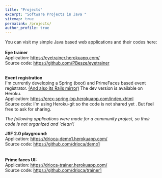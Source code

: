```yaml
---
title: "Projects"
excerpt: "Software Projects in Java "
sitemap: true
permalink: /projects/
author_profile: true
---
```


You can visit my simple Java based web applications  and their codes here: <br><br>
**Eye trainer**<br>
Application: <a href="https://eyetrainer.herokuapp.com/" target="_blank">https://eyetrainer.herokuapp.com/</a><br>
Source code: <a href="https://github.com/PBesze/eyetrainer" target="_blank">https://github.com/PBesze/eyetrainer</a><br>
<br>

**Event registration**<br>
I'm currently developing a Spring (boot) and PrimeFaces based event registrator. <a href="https://erex-rails-bp.herokuapp.com" target="_blank">(And also its Rails mirror)</a>
The dev version is available on Heroku.<br>
Application: <a href="https://erex-spring-bp.herokuapp.com/index.xhtml" target="_blank">https://erex-spring-bp.herokuapp.com/index.xhtml</a><br>
Source code: I'm using Heroku-git so the code is not shared yet . But feel free to ask for sharing. 
<br>

*The following applications were made for a community project, so their code is not organized and 'clean'!* 

**JSF 2.0 playground:**<br>
Application: <a href="https://drioca-demo1.herokuapp.com/" target="_blank">https://drioca-demo1.herokuapp.com/</a><br>
Source code: <a href="https://github.com/drioca/demo1" target="_blank">https://github.com/drioca/demo1</a><br>
<br><br>
**Prime faces UI:**<br>
Application: <a href="https://drioca-trainer.herokuapp.com/" target="_blank">https://drioca-trainer.herokuapp.com/</a><br>
Source code: <a href="https://github.com/drioca/trainer1" target="_blank">https://github.com/drioca/trainer1</a><br>
